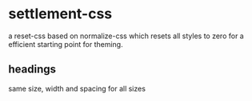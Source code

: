 # settlement-css
a reset-css based on normalize-css which resets all styles to zero for a efficient starting point for theming.

## headings
same size, width and spacing for all sizes
